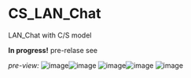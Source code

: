CS_LAN_Chat
===========

LAN_Chat with C/S model

**In progress!**
pre-relase see

*pre-view:*
![image](https://cloud.githubusercontent.com/assets/5752293/2831029/e7a67cea-cfb4-11e3-8a7f-090afb41a02f.png)![image](https://cloud.githubusercontent.com/assets/5752293/2831033/f9a36016-cfb4-11e3-83df-75bd074df5ec.png)
![image](https://cloud.githubusercontent.com/assets/5752293/2831048/1742a9d8-cfb5-11e3-88e3-5f25e33f5d62.png)![image](https://cloud.githubusercontent.com/assets/5752293/2831054/21ac8092-cfb5-11e3-8bf0-2784e52a1e72.png)
![image](https://cloud.githubusercontent.com/assets/5752293/2831065/3c6f3456-cfb5-11e3-8445-a27eddfddd89.png)
